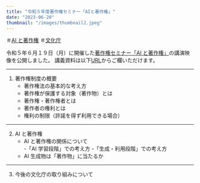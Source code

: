 ```yaml
---
title: "令和５年度著作権セミナー「AIと著作権」"
date: "2023-06-20"
thumbnail: "/images/thumbnail2.jpeg"
---
```


＃[AI と著作権](https://www.youtube.com/watch?v=eYkwTKfxyGY)
＃[文化庁](https://www.bunka.go.jp/)

令和５年６月１９日（月）に開催した[著作権セミナー「AI と著作権」](https://www.youtube.com/watch?v=eYkwTKfxyGY)の講演映像を公開しました。
講義資料は以下[URL](https://www.bunka.go.jp/seisaku/chosa)からご欄いただけます。

---

1. 著作権制度の概要
   - 著作権法の基本的な考え方
   - 著作権が保護する対象（著作物）とは
   - 著作権・著作権者とは
   - 著作者の権利とは
   - 権利の制限（許諾を得ず利用できる場合）

---

2. AI と著作権
   - AI と著作権の関係について  
     -「AI 学習段階」での考え方 -「生成・利用段階」での考え方
   - AI 生成物は「著作物」に当たるか

---

3. 今後の文化庁の取り組みについて
